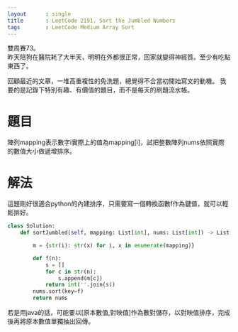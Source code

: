 ```yaml
---
layout      : single
title       : LeetCode 2191. Sort the Jumbled Numbers
tags 		: LeetCode Medium Array Sort
---
```

雙周賽73。  
昨天陪狗在醫院耗了大半天，明明在外都很正常，回家就變得神經質。至少有吃點東西了。  

回顧最近的文章，一堆高重複性的免洗題，總覺得不合當初開始寫文的動機。
我要的是記錄下特別有趣、有價值的題目，而不是每天的刷題流水帳。

# 題目
陣列mapping表示數字i實際上的值為mapping[i]，試把整數陣列nums依照實際的數值大小做遞增排序。

# 解法
這題剛好很適合python的內建排序，只需要寫一個轉換函數f作為鍵值，就可以輕鬆排好。

```python
class Solution:
    def sortJumbled(self, mapping: List[int], nums: List[int]) -> List[int]:

        m = {str(i): str(x) for i, x in enumerate(mapping)}

        def f(n):
            s = []
            for c in str(n):
                s.append(m[c])
            return int(''.join(s))
        nums.sort(key=f)
        return nums

```

若是用java的話，可能要以[原本數值,對映值]作為數對儲存，以對映值排序，完成後再將原本數值單獨抽出回傳。